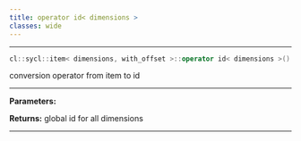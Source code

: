 ```yaml
---
title: operator id< dimensions >
classes: wide
---
```



---

```cpp
cl::sycl::item< dimensions, with_offset >::operator id< dimensions >() const
```


conversion operator from item to id


---
**Parameters:**

**Returns:** global id for all dimensions 

---
